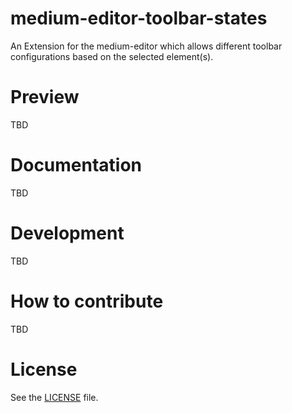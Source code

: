 # medium-editor-toolbar-states
An Extension for the medium-editor which allows different toolbar configurations based on the selected element(s).

# Preview
TBD

# Documentation
TBD

# Development
TBD

# How to contribute
TBD

# License
See the [LICENSE](./LICENSE) file.
